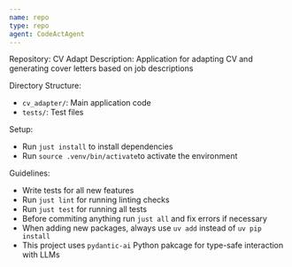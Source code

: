 ```yaml
---
name: repo
type: repo
agent: CodeActAgent
---
```


Repository: CV Adapt
Description: Application for adapting CV and generating cover letters based on job descriptions

Directory Structure:
- `cv_adapter/`: Main application code
- `tests/`: Test files

Setup:
- Run `just install` to install dependencies
- Run `source .venv/bin/activate`to activate the environment

Guidelines:
- Write tests for all new features
- Run `just lint` for running linting checks
- Run `just test` for running all tests
- Before commiting anything run `just all` and fix errors if necessary
- When adding new packages, always use `uv add` instead of `uv pip install`
- This project uses `pydantic-ai` Python pakcage for type-safe interaction with LLMs
